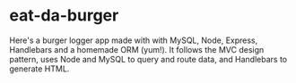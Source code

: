 # eat-da-burger

Here's a burger logger app made with with MySQL, Node, Express, Handlebars and a homemade ORM (yum!). It follows the MVC design pattern, uses Node and MySQL to query and route data, and Handlebars to generate HTML.